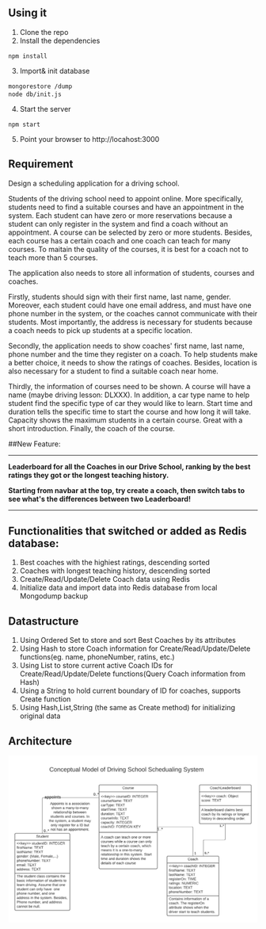 
## Using it

1) Clone the repo
2) Install the dependencies

```
npm install
```
3) Import& init database

```
mongorestore /dump
node db/init.js
```

4) Start the server

```
npm start
```

5) Point your browser to http://locahost:3000

## Requirement

Design a scheduling application for a driving school. 

Students of the driving school need to appoint online. More specifically, students need to find a suitable courses and have an appointment in the system. Each student can have zero or more reservations because a student can only register in the system and find a coach without an appointment. A course can be selected by zero or more students. Besides, each course has a certain coach and one coach can teach for many courses. To maitain the quality of the courses, it is best for a coach not to teach more than 5 courses.

The application also needs to store all information of students, courses and coaches. 

Firstly, students should sign with their first name, last name, gender. Moreover, each student could have one email address, and must have one phone number in the system, or the coaches cannot communicate with their students. Most importantly, the address is necessary for students because a coach needs to pick up students at a specific location. 

Secondly, the application needs to show coaches' first name, last name, phone number and the time they register on a coach. To help students make a better choice, it needs to show the ratings of coaches. Besides, location is also necessary for a student to find a suitable coach near home. 

Thirdly, the information of courses need to be shown. A course will have a name (maybe driving lesson: DLXXX). In addition, a car type name to help student find the specific type of car they would like to learn. Start time and duration tells the specific time to start the course and how long it will take. Capacity shows the maximum students in a certain course. Great with a short introduction. Finally, the coach of the course.

##New Feature:
***
**Leaderboard for all the Coaches in our Drive School, ranking by the best ratings they got or the longest teaching history.**

**Starting from navbar at the top, try create a coach, then switch tabs to see what's the differences between two Leaderboard!**
***

## Functionalities that switched or added as Redis database:

1) Best coaches with the highiest ratings, descending sorted
2) Coaches with longest teaching history, descending sorted
3) Create/Read/Update/Delete Coach data using Redis
4) Initialize data and import data into Redis database from local Mongodump backup

## Datastructure
1) Using Ordered Set to store and sort Best Coaches by its attributes
2) Using Hash to store Coach information for Create/Read/Update/Delete functions(eg. name, phoneNumber, ratins, etc.)
3) Using List to store current active Coach IDs for Create/Read/Update/Delete functions(Query Coach information from Hash)
4) Using a String to hold current boundary of ID for coaches, supports Create function
5) Using Hash,List,String (the same as Create method) for initializing original data



## Architecture

<img src="./public/images/architecture.png" alt="Architecture of the Aplication"/>